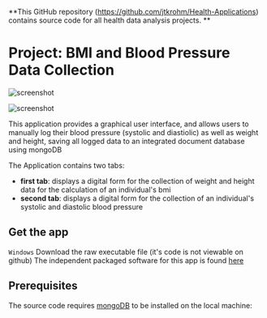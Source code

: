 **This GitHub repository (<https://github.com/jtkrohm/Health-Applications>) contains source code for all health data analysis projects.
**

# Project: BMI and Blood Pressure Data Collection

![screenshot](Health-Applications/img/aggregated_bp_tab(1))

![screenshot](Health-Applications/img/aggregated_bp_tab(2))


This application provides a graphical user interface, and allows users to manually log their
blood pressure (systolic and diastiolic) as well as weight and height, saving all logged data 
to an integrated document database using mongoDB


The Application contains two tabs:

 - **first tab**: displays a digital form for the collection of weight and height data for the calculation of an individual's bmi
 - **second tab**: displays a digital form for the collection of an individual's systolic and diastolic blood pressure

## Get the app
```Windows``` Download the raw executable file (it's code is not viewable on github)
The independent packaged software for this app is found [here][rawexecutable1] 

[rawexecutable1]: https://github.com/jtkrohm/Health-Applications/blob/main/aggregated_health_script_test.exe

## Prerequisites
The source code requires [mongoDB][mongolink] to be installed on the local machine: 

[mongolink]: https://www.mongodb.com/docs/manual/installation/?msockid=21c90a505ee9627631511e555f8563e4#install-mongodb
